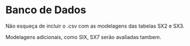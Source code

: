 # Banco de Dados

Não esqueça de incluir o .csv com as modelagens das tabelas SX2 e SX3. 

Modelagens adicionais, como SIX, SX7 serão avaliadas tambem.